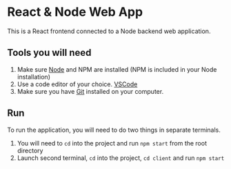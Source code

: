 # React & Node Web App #
This is a React frontend connected to a Node backend web application.

## Tools you will need ##
1. Make sure [Node](https://nodejs.org/en) and NPM are installed (NPM is included in your Node installation)
2. Use a code editor of your choice. [VSCode](code.visualstudio.com)
3. Make sure you have [Git](git-scm.com) installed on your computer.

## Run ##
To run the application, you will need to do two things in separate terminals.
1. You will need to `cd` into the project and run `npm start` from the root directory
2. Launch second terminal, `cd` into the project, `cd client` and run `npm start`